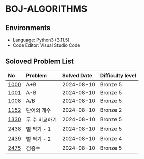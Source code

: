 # BOJ-ALGORITHMS

## Environments

- Language: Python3 (3.11.5)
- Code Editor: Visual Studio Code

## Soloved Problem List

| **No**                                                                         | **Problem**    | **Solved Date** | **Difficulty level** |
| :----------------------------------------------------------------------------- | :------------- | :-------------- | :------------------- |
| [1000](https://github.com/esaitchkim/boj-algorithms/blob/main/python3/1000.py) | A+B            | 2024-08-10      | Bronze 5             |
| [1001](https://github.com/esaitchkim/boj-algorithms/blob/main/python3/1001.py) | A-B            | 2024-08-10      | Bronze 5             |
| [1008](https://github.com/esaitchkim/boj-algorithms/blob/main/python3/1008.py) | A/B            | 2024-08-10      | Bronze 5             |
| [1152](https://github.com/esaitchkim/boj-algorithms/blob/main/python3/1152.py) | 단어의 개수    | 2024-08-10      | Bronze 2             |
| [1330](https://github.com/esaitchkim/boj-algorithms/blob/main/python3/1330.py) | 두 수 비교하기 | 2024-08-10      | Bronze 5             |
| [2438](https://github.com/esaitchkim/boj-algorithms/blob/main/python3/2438.py) | 별 찍기 - 1    | 2024-08-10      | Bronze 5             |
| [2439](https://github.com/esaitchkim/boj-algorithms/blob/main/python3/2439.py) | 별 찍기 - 2    | 2024-08-10      | Bronze 4             |
| [2475](https://github.com/esaitchkim/boj-algorithms/blob/main/python3/2475.py) | 검증수         | 2024-08-10      | Bronze 5             |
